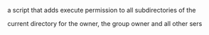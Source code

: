 a script that adds execute permission to all subdirectories of the

 current directory for the owner, the group owner and all other sers
